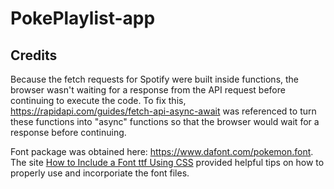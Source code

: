 # PokePlaylist-app

## Credits

Because the fetch requests for Spotify were built inside functions, the browser wasn't waiting for a response from the API request before continuing to execute the code. To fix this, https://rapidapi.com/guides/fetch-api-async-await was referenced to turn these functions into "async" functions so that the browser would wait for a response before continuing.

Font package was obtained here: https://www.dafont.com/pokemon.font. The site <a href="https://www.geeksforgeeks.org/how-to-include-a-font-ttf-using-css/">How to Include a Font ttf Using CSS</a> provided helpful tips on how to properly use and incorporiate the font files.
